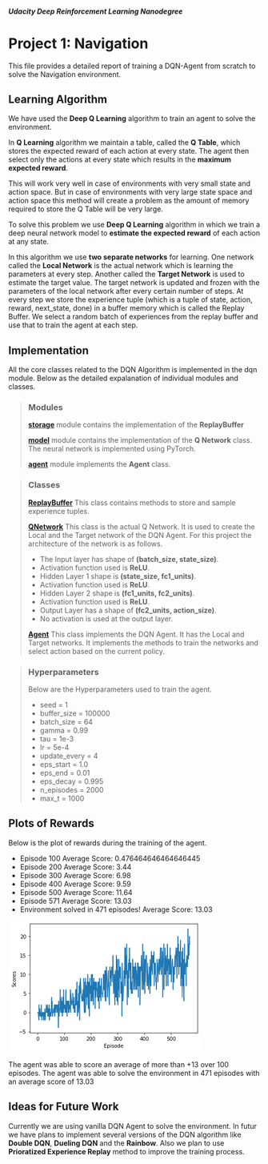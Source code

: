 ##### **Udacity Deep Reinforcement Learning Nanodegree**
# Project 1: Navigation
This file provides a detailed report of training a DQN-Agent from scratch to solve the Navigation  environment.

## **Learning Algorithm**
We have used the **Deep Q Learning** algorithm to train an agent to solve the environment. 

In **Q Learning** algorithm we maintain a table, called the **Q Table**, which stores the expected reward of each action at every state. The agent then select only the actions at every state which results in the **maximum expected reward**.

This will work very well in case of environments with very small state and action space. But in case of environments with very large state space and action space this method will create a problem as the amount of memory required to store the Q Table will be very large. 

To solve this problem we use **Deep Q Learning** algorithm in which we train a deep neural network model to **estimate the expected reward** of each action at any state.

In this algorithm we use **two separate networks** for learning. One network called the **Local Network** is the actual network which is learning the parameters at every step. Another called the **Target Network** is used to estimate the target value. The target network is updated and frozen with the parameters of the local network after every certain number of steps. At every step we store the experience tuple (which is a tuple of state, action, reward, next_state, done) in a buffer memory which is called the Replay Buffer. We select a random batch of experiences from the replay buffer and use that to train the agent at each step.

## **Implementation**
All the core classes related to the DQN Algorithm is implemented in the dqn module. Below as the detailed expalanation of individual modules and classes.

>### **Modules**
>**[storage](./dqn/storage.py)** module contains the implementation of the **ReplayBuffer**
>
>**[model](./dqn/model.py)** module contains the implementation of the **Q Network** class. The neural network is implemented using PyTorch.
>
>**[agent](./dqn/agent.py)** module implements the **Agent** class.

> ### **Classes**
> **[ReplayBuffer](./dqn/storage.py#L7)** This class contains methods to store and sample experience tuples.
> 
> **[QNetwork](./dqn/model.py#L6)** This class is the actual Q Network. It is used to create the Local and the Target network of the DQN Agent. For this project the architecture of the network is as follows.
> * The Input layer has shape of **(batch_size, state_size)**.
> * Activation function used is **ReLU**.
> * Hidden Layer 1 shape is **(state_size, fc1_units)**.
> * Activation function used is **ReLU**.
> * Hidden Layer 2 shape is **(fc1_units, fc2_units)**.
> * Activation function used is **ReLU**.
> * Output Layer has a shape of **(fc2_units, action_size)**.
> * No activation is used at the output layer.
>
> **[Agent](./dqn/agent.py#L9)** This class implements the DQN Agent. It has the Local and Target networks. It implements the methods to train the networks and select action based on the current policy.

> ### **Hyperparameters**
> Below are the Hyperparameters used to train the agent.
> * seed = 1
> * buffer_size = 100000
> * batch_size = 64
> * gamma = 0.99
> * tau = 1e-3
> * lr = 5e-4
> * update_every = 4
> * eps_start = 1.0
> * eps_end = 0.01
> * eps_decay = 0.995
> * n_episodes = 2000
> * max_t = 1000

## **Plots of Rewards**
Below is the plot of rewards during the training of the agent.
* Episode 100	Average Score: 0.476464646464646445
* Episode 200	Average Score: 3.44
* Episode 300	Average Score: 6.98
* Episode 400	Average Score: 9.59
* Episode 500	Average Score: 11.64
* Episode 571	Average Score: 13.03
* Environment solved in 471 episodes!	Average Score: 13.03

![Plot of reward](reward_plot.png "Plot of Rewards")

The agent was able to score an average of more than +13 over 100 episodes. 
The agent was able to solve the environment in 471 episodes with an average score of 13.03

## **Ideas for Future Work**
Currently we are using vanilla DQN Agent to solve the environment. In futur we have plans to implement several versions of the DQN algorithm like **Double DQN**, **Dueling DQN** and the **Rainbow**. Also we plan to use **Prioratized Experience Replay** method to improve the training process.